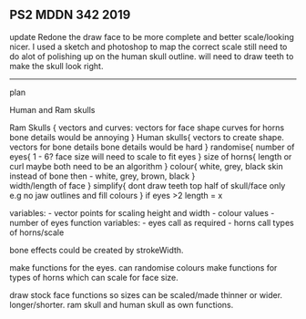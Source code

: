 ## PS2 MDDN 342 2019
update 
Redone the draw face to be more complete and better scale/looking nicer.
I used a sketch and photoshop to map the correct scale still need to do alot of polishing up on the human skull outline. will need to draw teeth to make the skull look right.






-------------------------------------------------------------------------------------
plan

Human and Ram skulls

Ram Skulls {
	vectors and curves:
	vectors for face shape
	curves for horns
	bone details would be annoying
}
Human skulls{
	vectors to create shape.
	vectors for bone details
	bone details would be hard
}
randomise{
	number of eyes{
					1 - 6?
					face size will need to scale to fit eyes
					}
	size of horns{
					length or curl maybe both
					need to be an algorithm
				}
	colour{
			white, grey, black
			skin instead of bone then - white, grey, brown, black 
			}		
	width/length of face
} 
simplify{
	dont draw teeth
	top half of skull/face only e.g no jaw
	outlines and fill colours
}
if eyes >2 length = x 

variables:
	- vector points for scaling height and width
	- colour values
	- number of eyes
	function variables:
		- eyes call as required
		- horns call types of horns/scale

bone effects could be created by strokeWidth. 

make functions for the eyes. can randomise colours
make functions for types of horns which can scale for face size.

draw stock face functions so sizes can be scaled/made thinner or wider. longer/shorter.
ram skull and human skull as own functions. 
